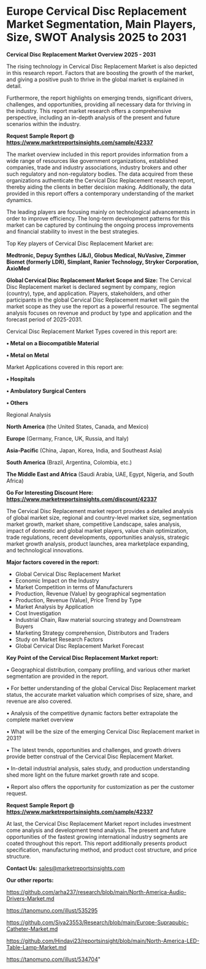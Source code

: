 # Europe Cervical Disc Replacement Market Segmentation, Main Players, Size, SWOT Analysis 2025 to 2031

<Strong> Cervical Disc Replacement Market Overview 2025 - 2031</strong>

The rising technology in Cervical Disc Replacement Market is also depicted in this research report. Factors that are boosting the growth of the market, and giving a positive push to thrive in the global market is explained in detail.

Furthermore, the report highlights on emerging trends, significant drivers, challenges, and opportunities, providing all necessary data for thriving in the industry. This report market research offers a comprehensive perspective, including an in-depth analysis of the present and future scenarios within the industry.

<strong>Request Sample Report @ <a href=https://www.marketreportsinsights.com/sample/42337>https://www.marketreportsinsights.com/sample/42337</a></strong>

The market overview included in this report provides information from a wide range of resources like government organizations, established companies, trade and industry associations, industry brokers and other such regulatory and non-regulatory bodies. The data acquired from these organizations authenticate the Cervical Disc Replacement research report, thereby aiding the clients in better decision making. Additionally, the data provided in this report offers a contemporary understanding of the market dynamics.

The leading players are focusing mainly on technological advancements in order to improve efficiency. The long-term development patterns for this market can be captured by continuing the ongoing process improvements and financial stability to invest in the best strategies.

Top Key players of Cervical Disc Replacement Market are:

<strong>Medtronic, Depuy Synthes (J&J), Globus Medical, NuVasive, Zimmer Biomet (formerly LDR), Simplant, Ranier Technology, Stryker Corporation, AxioMed</strong>

<strong><b>Global Cervical Disc Replacement Market Scope and Size:</b></strong>
The Cervical Disc Replacement market is declared segment by company, region (country), type, and application. Players, stakeholders, and other participants in the global Cervical Disc Replacement market will gain the market scope as they use the report as a powerful resource. The segmental analysis focuses on revenue and product by type and application and the forecast period of 2025-2031.

Cervical Disc Replacement Market Types covered in this report are:

<strong>•  Metal on a Biocompatible Material

•  Metal on Metal</strong>

Market Applications covered in this report are:

<strong>•  Hospitals

•  Ambulatory Surgical Centers

•  Others</strong> 

Regional Analysis

<strong>North America</strong> (the United States, Canada, and Mexico)

<strong>Europe</strong> (Germany, France, UK, Russia, and Italy)

<strong>Asia-Pacific</strong> (China, Japan, Korea, India, and Southeast Asia)

<strong>South America</strong> (Brazil, Argentina, Colombia, etc.)

<strong>The Middle East and Africa</strong> (Saudi Arabia, UAE, Egypt, Nigeria, and South Africa)

<strong>Go For Interesting Discount Here: <a href=https://www.marketreportsinsights.com/discount/42337>https://www.marketreportsinsights.com/discount/42337</a></strong>

The Cervical Disc Replacement market report provides a detailed analysis of global market size, regional and country-level market size, segmentation market growth, market share, competitive Landscape, sales analysis, impact of domestic and global market players, value chain optimization, trade regulations, recent developments, opportunities analysis, strategic market growth analysis, product launches, area marketplace expanding, and technological innovations.

<strong><b>Major factors covered in the report:</b></strong>
<ul>
  <li>Global Cervical Disc Replacement Market </li>
  <li>Economic Impact on the Industry</li>
  <li>Market Competition in terms of Manufacturers</li>
  <li>Production, Revenue (Value) by geographical segmentation</li>
  <li>Production, Revenue (Value), Price Trend by Type</li>
  <li>Market Analysis by Application</li>
  <li>Cost Investigation</li>
  <li>Industrial Chain, Raw material sourcing strategy and Downstream Buyers</li>
  <li>Marketing Strategy comprehension, Distributors and Traders</li>
  <li>Study on Market Research Factors</li>
  <li>Global Cervical Disc Replacement Market Forecast</li>
</ul>

<strong><b>Key Point of the Cervical Disc Replacement Market report:</b></strong>

• Geographical distribution, company profiling, and various other market segmentation are provided in the report.

• For better understanding of the global Cervical Disc Replacement market status, the accurate market valuation which comprises of size, share, and revenue are also covered.

• Analysis of the competitive dynamic factors better extrapolate the complete market overview

• What will be the size of the emerging Cervical Disc Replacement market in 2031?

• The latest trends, opportunities and challenges, and growth drivers provide better construal of the Cervical Disc Replacement Market.

• In-detail industrial analysis, sales study, and production understanding shed more light on the future market growth rate and scope.

• Report also offers the opportunity for customization as per the customer request.

<strong>Request Sample Report @ <a href=https://www.marketreportsinsights.com/sample/42337>https://www.marketreportsinsights.com/sample/42337</a></strong>

At last, the Cervical Disc Replacement Market report includes investment come analysis and development trend analysis. The present and future opportunities of the fastest growing international industry segments are coated throughout this report. This report additionally presents product specification, manufacturing method, and product cost structure, and price structure.

<strong>Contact Us:</strong>
sales@marketreportsinsights.com

<strong>Our other reports:</strong>

<a href=https://github.com/arha237/research/blob/main/North-America-Audio-Drivers-Market.md>https://github.com/arha237/research/blob/main/North-America-Audio-Drivers-Market.md</a>

<a href=https://tanomuno.com/illust/535295>https://tanomuno.com/illust/535295</a>

<a href=https://github.com/Siya23553/Research/blob/main/Europe-Suprapubic-Catheter-Market.md>https://github.com/Siya23553/Research/blob/main/Europe-Suprapubic-Catheter-Market.md</a>

<a href=https://github.com/Hindavi23/reportsinsight/blob/main/North-America-LED-Table-Lamp-Market.md>https://github.com/Hindavi23/reportsinsight/blob/main/North-America-LED-Table-Lamp-Market.md</a>

<a href=https://tanomuno.com/illust/534704>https://tanomuno.com/illust/534704</a>"
